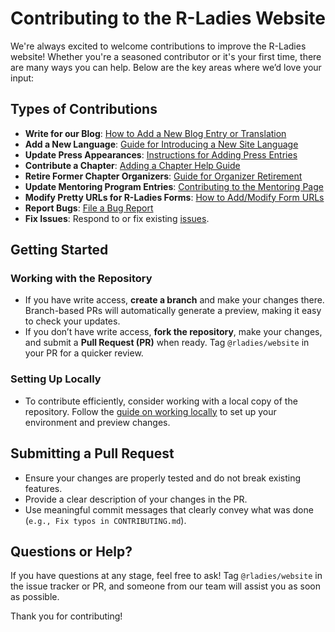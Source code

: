 # Contributing to the R-Ladies Website

We're always excited to welcome contributions to improve the R-Ladies website! 
Whether you're a seasoned contributor or it's your first time, there are many ways you can help.
Below are the key areas where we’d love your input:

## Types of Contributions

- **Write for our Blog**: [How to Add a New Blog Entry or Translation](https://guide.rladies.org/website/blog/)
- **Add a New Language**: [Guide for Introducing a New Site Language](https://guide.rladies.org/website/language-new/)
- **Update Press Appearances**: [Instructions for Adding Press Entries](https://guide.rladies.org/website/press/)
- **Contribute a Chapter**: [Adding a Chapter Help Guide](https://guide.rladies.org/website/chapter/)
- **Retire Former Chapter Organizers**: [Guide for Organizer Retirement](https://guide.rladies.org/website/organizers/)
- **Update Mentoring Program Entries**: [Contributing to the Mentoring Page](https://guide.rladies.org/website/mentoring/)
- **Modify Pretty URLs for R-Ladies Forms**: [How to Add/Modify Form URLs](https://guide.rladies.org/website/redirects/)
- **Report Bugs**: [File a Bug Report](https://github.com/rladies/rladies.github.io/issues/new)
- **Fix Issues**: Respond to or fix existing [issues](https://github.com/rladies/rladies.github.io/issues).

## Getting Started

### Working with the Repository
- If you have write access, **create a branch** and make your changes there. Branch-based PRs will automatically generate a preview, making it easy to check your updates.
- If you don’t have write access, **fork the repository**, make your changes, and submit a **Pull Request (PR)** when ready. Tag `@rladies/website` in your PR for a quicker review.

### Setting Up Locally
- To contribute efficiently, consider working with a local copy of the repository. Follow the [guide on working locally](https://guide.rladies.org/website/local/) to set up your environment and preview changes.

## Submitting a Pull Request

- Ensure your changes are properly tested and do not break existing features.
- Provide a clear description of your changes in the PR.
- Use meaningful commit messages that clearly convey what was done (`e.g., Fix typos in CONTRIBUTING.md`).

## Questions or Help?

If you have questions at any stage, feel free to ask! Tag `@rladies/website` in the issue tracker or PR, and someone from our team will assist you as soon as possible.

Thank you for contributing!
